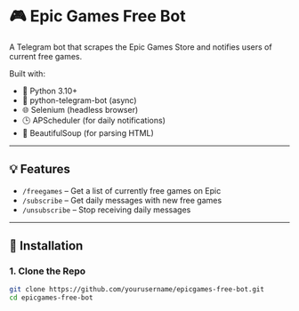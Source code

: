 # 🎮 Epic Games Free Bot

A Telegram bot that scrapes the Epic Games Store and notifies users of current free games.

Built with:
- 🐍 Python 3.10+
- 🤖 python-telegram-bot (async)
- 🌐 Selenium (headless browser)
- 🕒 APScheduler (for daily notifications)
- 🍵 BeautifulSoup (for parsing HTML)

---

## 💡 Features

- `/freegames` – Get a list of currently free games on Epic
- `/subscribe` – Get daily messages with new free games
- `/unsubscribe` – Stop receiving daily messages

---

## 🚀 Installation

### 1. Clone the Repo

```bash
git clone https://github.com/yourusername/epicgames-free-bot.git
cd epicgames-free-bot
